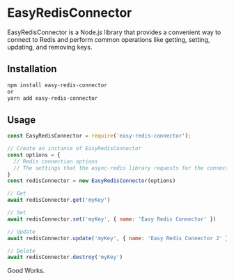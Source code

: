 # EasyRedisConnector

EasyRedisConnector is a Node.js library that provides a convenient way to connect to Redis and perform common operations like getting, setting, updating, and removing keys.

## Installation

```bash
npm install easy-redis-connector
or
yarn add easy-redis-connector
```

## Usage
```js
const EasyRedisConnector = require('easy-redis-connector');

// Create an instance of EasyRedisConnector
const options = {
  // Redis connection options
  // The settings that the async-redis library requests for the connection.
}
const redisConnector = new EasyRedisConnector(options)

// Get
await redisConnector.get('myKey')

// Set
await redisConnector.set('myKey', { name: 'Easy Redis Connector' })

// Update
await redisConnector.update('myKey', { name: 'Easy Redis Connector 2' })

// Delete
await redisConnector.destroy('myKey')
```

Good Works.